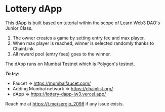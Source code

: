 # Lottery dApp
This dApp is built based on tutorial within the scope of Learn Web3 DAO's Junior Class.

1. The owner creates a game by setting entry fee and max player.
2. When max player is reached, winner is selected randomly thanks to ChainLink.
3. All reward pool (entry fees) goes to the winner.

The dApp runs on Mumbai Testnet which is Polygon's testnet.

***To try:***
- Faucet => https://mumbaifaucet.com/
- Adding Mumbai network => https://chainlist.org/
- dApp => https://lottery-dapp-lw3.vercel.app/

Reach me at https://t.me/sergio_2098 if any issue exists.

